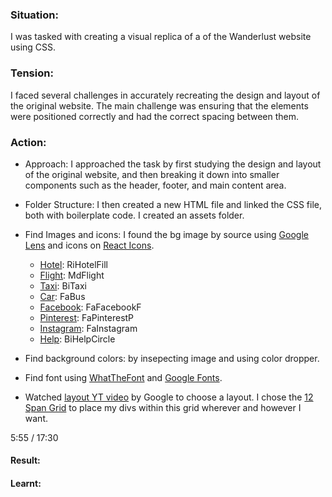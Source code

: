 ### Situation: 
I was tasked with creating a visual replica of a of the Wanderlust website using CSS.

### Tension: 
I faced several challenges in accurately recreating the design and layout of the original website. 
The main challenge was ensuring that the elements were positioned correctly and had the correct spacing between them.

### Action: 
- Approach: I approached the task by first studying the design and layout of the original website, and then breaking it down into smaller components such as the header, footer, and main content area. 

- Folder Structure: I then created a new HTML file and linked the CSS file, both with boilerplate code. I created an assets folder.

- Find Images and icons: I found the bg image by source using [Google Lens](https://images.google.com/) and icons on [React Icons](https://react-icons.github.io/react-icons/).
    - [Hotel](https://react-icons.github.io/react-icons/search?q=hotel): RiHotelFill
    - [Flight](https://react-icons.github.io/react-icons/search?q=flight): MdFlight
    - [Taxi](https://react-icons.github.io/react-icons/search?q=taxi): BiTaxi
    - [Car](https://react-icons.github.io/react-icons/search?q=bus): FaBus
    - [Facebook](https://react-icons.github.io/react-icons/search?q=facebook): FaFacebookF
    - [Pinterest](https://react-icons.github.io/react-icons/search?q=pinterest): FaPinterestP
    - [Instagram](https://react-icons.github.io/react-icons/search?q=instagram): FaInstagram
    - [Help](https://react-icons.github.io/react-icons/search?q=BiHelpCircle): BiHelpCircle

- Find background colors: by insepecting image and using color dropper.

-  Find font using [WhatTheFont](https://www.myfonts.com/pages/whatthefont) and [Google Fonts](https://fonts.google.com/specimen/Roboto?preview.text=Welcome%20to%20WANDERLUST.%20Jobs%20fill%20your%20pocket,%20adventures%20fill%20your%20soul&preview.text_type=custom&query=Roboto).

- Watched [layout YT video](https://www.youtube.com/watch?v=qm0IfG1GyZU) by Google to choose a layout. I chose the [12 Span Grid](https://1linelayouts.glitch.me/) to place my divs within this grid wherever and however I want.

5:55 / 17:30

#### Result: 


#### Learnt: 